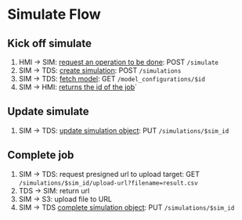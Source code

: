 # Simulate Flow

## Kick off simulate
1. HMI -> SIM: [request an operation to be done](start.json): POST `/simulate`
1. SIM -> TDS: [create simulation](../../schemas/simulation.json): POST `/simulations`
  1. SIM -> TDS: [fetch model](3715ec46-b900-458c-8141-2974bafc92ff.json): GET `/model_configurations/$id`
1. SIM -> HMI: [returns the id of the job](../../schemas/job_id.json)`

## Update simulate
1. SIM -> TDS: [update simulation object](../../schemas/simulation.json): PUT `/simulations/$sim_id`

## Complete job
1. SIM -> TDS: request presigned url to upload target: GET `/simulations/$sim_id/upload-url?filename=result.csv`
  1. TDS -> SIM: return url
1. SIM -> S3: upload file to URL
1. SIM -> TDS [complete simulation object](../../schemas/simulation.json): PUT `/simulations/$sim_id`
